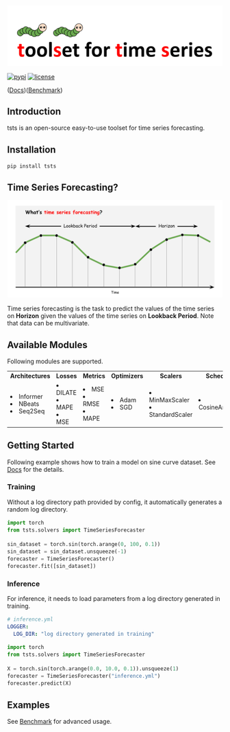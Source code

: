 <div align="center">
  <img src="img/tsts-logo.png" width="600"/>
</div>

[![pypi](https://img.shields.io/pypi/v/tsts?style=flat)](https://pypi.org/project/tsts/0.3.0/)
[![license](https://img.shields.io/github/license/TakuyaShintate/tsts?style=flat)](https://github.com/TakuyaShintate/tsts/blob/main/LICENSE)

([Docs](https://takuyashintate.github.io/tsts/))([Benchmark](https://github.com/TakuyaShintate/tsts/tree/main/benchmark/))

## Introduction

tsts is an open-source easy-to-use toolset for time series forecasting.

## Installation

```
pip install tsts
```

## Time Series Forecasting?

<div align="center">
  <img src="img/whats-forecasting.png" width="850"/>
</div>

Time series forecasting is the task to predict the values of the time series on **Horizon** given the values of the time series on **Lookback Period**. Note that data can be multivariate.

## Available Modules

Following modules are supported.

<table align="center">
  <tbody>
    <tr align="center" valign="bottom">
      <td>
        <b>Architectures</b>
      </td>
      <td>
        <b>Losses</b>
      </td>
      <td>
        <b>Metrics</b>
      </td>
      <td>
        <b>Optimizers</b>
      </td>
      <td>
        <b>Scalers</b>
      </td>
      <td>
        <b>Schedulers</b>
      </td>
    </tr>
    <tr>
      <td>
        <li>Informer</li>
        <li>NBeats</li>
        <li>Seq2Seq</li>
      </td>
      <td>
        <li>DILATE</li>
        <li>MAPE</li>
        <li>MSE</li>
      </td>
      <td>
        <li>MSE</li>
        <li>RMSE</li>
        <li>MAPE</li>
      </td>
      <td>
        <li>Adam</li>
        <li>SGD</li>
      </td>
      <td>
        <li>MinMaxScaler</li>
        <li>StandardScaler</li>
      </td>
      <td>
        <li>CosineAnnealing</li>
      </td>
    </td>
    </tr>
  </tbody>
</table>

## Getting Started

Following example shows how to train a model on sine curve dataset. See [Docs](https://takuyashintate.github.io/tsts/) for the details.

### Training

Without a log directory path provided by config, it automatically generates a random log directory.

```python
import torch
from tsts.solvers import TimeSeriesForecaster

sin_dataset = torch.sin(torch.arange(0, 100, 0.1))
sin_dataset = sin_dataset.unsqueeze(-1)
forecaster = TimeSeriesForecaster()
forecaster.fit([sin_dataset])
``` 

### Inference

For inference, it needs to load parameters from a log directory generated in training.

```yaml
# inference.yml
LOGGER:
  LOG_DIR: "log directory generated in training"
```

```python
import torch
from tsts.solvers import TimeSeriesForecaster

X = torch.sin(torch.arange(0.0, 10.0, 0.1)).unsqueeze(1)
forecaster = TimeSeriesForecaster("inference.yml")
forecaster.predict(X)
```

## Examples

See [Benchmark](https://github.com/TakuyaShintate/tsts/tree/main/benchmark/) for advanced usage.

